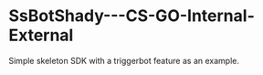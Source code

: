 # SsBotShady---CS-GO-Internal-External
Simple skeleton SDK with a triggerbot feature as an example.
